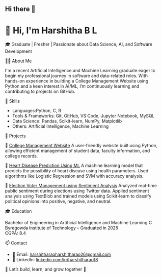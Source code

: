 ## Hi there 👋

# 👋 Hi, I'm Harshitha B L

🎓 Graduate | Fresher | Passionate about Data Science, AI, and Software Development

🧑‍💻 About Me

I'm a recent Artificial Intelligence and Machine Learning graduate eager to begin my professional journey in software and data-related roles. With hands-on experience in building a College Management Website using Python and a keen interest in AI/ML, I’m continuously learning and contributing to projects on GitHub.

🚀 Skills

- Languages:Python, C, R
- Tools & Frameworks: Git, GitHub, VS Code, Jupyter Notebook, MySQL
- Data Science: Pandas, Scikit-learn, NumPy, Matplotlib
- Others: Artificial Intelligence, Machine Learning

📁 Projects

🔷 [College Management Website](https://github.com/harshitha2613/college-management)
A user-friendly website built using Python, allowing efficient management of student data, faculty information, and college records.

🔷 [Heart Disease Prediction Using ML](https://github.com/harshitha2613/heart-disease-ml)
A machine learning model that predicts the possibility of heart disease using health parameters. Used algorithms like Logistic Regression and SVM with accuracy analysis.

🔷 [Election Voter Management using Sentiment Analysis](https://github.com/harshitha2613/election-voter-management)
Analyzed real-time public sentiment during elections using Twitter data. Applied sentiment analysis using TextBlob and trained models using Scikit-learn to classify political opinions into positive, negative, and neutral.

🎓 Education

Bachelor of Engineering in Artificial Intelligence and Machine Learning 
C Byregowda Institute of Technology – Graduated in 2025  
CGPA: 8.4

📫 Contact

- 📧 Email: harshitharaoharshitharao26@gmail.com
- 💼 LinkedIn: [linkedin.com/in/harshitharao18](https://linkedin.com/in/harshitharao18)

🔖 Let’s build, learn, and grow together 🚀
